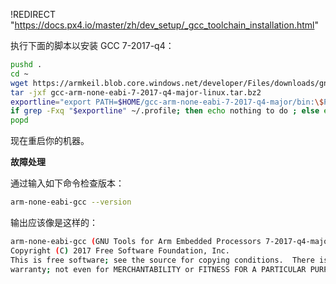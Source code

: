 !REDIRECT "https://docs.px4.io/master/zh/dev_setup/_gcc_toolchain_installation.html"

<!-- GCC toolchain documentation used for all Linux platforms to build NuttX -->

执行下面的脚本以安装 GCC 7-2017-q4：

```sh
pushd .
cd ~
wget https://armkeil.blob.core.windows.net/developer/Files/downloads/gnu-rm/7-2017q4/gcc-arm-none-eabi-7-2017-q4-major-linux.tar.bz2
tar -jxf gcc-arm-none-eabi-7-2017-q4-major-linux.tar.bz2
exportline="export PATH=$HOME/gcc-arm-none-eabi-7-2017-q4-major/bin:\$PATH"
if grep -Fxq "$exportline" ~/.profile; then echo nothing to do ; else echo $exportline >> ~/.profile; fi
popd
```

现在重启你的机器。


**故障处理**

通过输入如下命令检查版本：

```sh
arm-none-eabi-gcc --version
```

输出应该像是这样的：

```sh
arm-none-eabi-gcc (GNU Tools for Arm Embedded Processors 7-2017-q4-major) 7.2.1 20170904 (release) [ARM/embedded-7-branch revision 255204]
Copyright (C) 2017 Free Software Foundation, Inc.
This is free software; see the source for copying conditions.  There is NO
warranty; not even for MERCHANTABILITY or FITNESS FOR A PARTICULAR PURPOSE.
```

